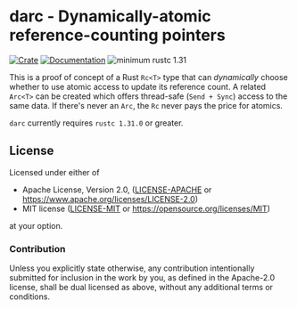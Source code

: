 # darc - Dynamically-atomic reference-counting pointers

[![Crate](https://img.shields.io/crates/v/darc.svg)](https://crates.io/crates/darc)
[![Documentation](https://docs.rs/darc/badge.svg)](https://docs.rs/darc)
![minimum rustc 1.31](https://img.shields.io/badge/rustc-1.31+-red.svg)

This is a proof of concept of a Rust `Rc<T>` type that can *dynamically* choose
whether to use atomic access to update its reference count. A related `Arc<T>`
can be created which offers thread-safe (`Send + Sync`) access to the same
data. If there's never an `Arc`, the `Rc` never pays the price for atomics.

`darc` currently requires `rustc 1.31.0` or greater.

## License

Licensed under either of

* Apache License, Version 2.0, ([LICENSE-APACHE](LICENSE-APACHE) or
  https://www.apache.org/licenses/LICENSE-2.0)
* MIT license ([LICENSE-MIT](LICENSE-MIT) or
  https://opensource.org/licenses/MIT)

at your option.

### Contribution

Unless you explicitly state otherwise, any contribution intentionally
submitted for inclusion in the work by you, as defined in the Apache-2.0
license, shall be dual licensed as above, without any additional terms or
conditions.
